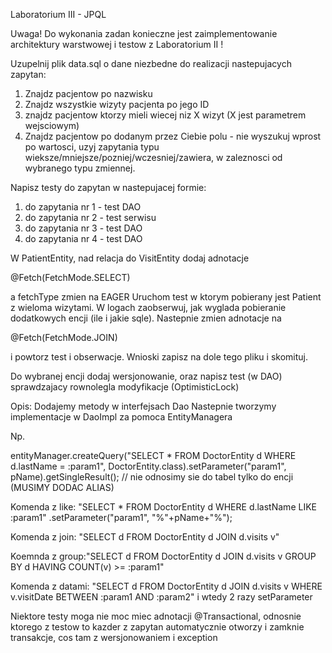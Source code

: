 ﻿Laboratorium III - JPQL

Uwaga! Do wykonania zadan konieczne jest zaimplementowanie architektury warstwowej i testow z Laboratorium II !

Uzupelnij plik data.sql o dane niezbedne do realizacji nastepujacych zapytan:
1. Znajdz pacjentow po nazwisku
2. Znajdz wszystkie wizyty pacjenta po jego ID
3. znajdz pacjentow ktorzy mieli wiecej niz X wizyt (X jest parametrem wejsciowym)
4. Znajdz pacjentow po dodanym przez Ciebie polu - nie wyszukuj wprost po wartosci, uzyj zapytania typu wieksze/mniejsze/pozniej/wczesniej/zawiera, w zaleznosci od wybranego typu zmiennej.

Napisz testy do zapytan w nastepujacej formie:
1. do zapytania nr 1  - test DAO
2. do zapytania nr 2 - test serwisu
3. do zapytania nr 3 - test DAO
4. do zapytania nr 4 - test DAO

W PatientEntity, nad relacja do VisitEntity dodaj adnotacje

@Fetch(FetchMode.SELECT)

a fetchType zmien na EAGER
Uruchom test w ktorym pobierany jest Patient z wieloma wizytami. W logach zaobserwuj, jak wyglada pobieranie dodatkowych encji (ile i jakie sqle).
Nastepnie zmien adnotacje na

@Fetch(FetchMode.JOIN)

i powtorz test i obserwacje. Wnioski zapisz na dole tego pliku i skomituj.

Do wybranej encji dodaj wersjonowanie, oraz napisz test (w DAO) sprawdzajacy rownolegla modyfikacje (OptimisticLock)

Opis:
Dodajemy metody w interfejsach Dao
Nastepnie tworzymy implementacje w DaoImpl za pomoca EntityManagera

Np.

entityManager.createQuery("SELECT * FROM DoctorEntity d WHERE d.lastName = :param1", DoctorEntity.class).setParameter("param1", pName).getSingleResult(); // nie odnosimy sie do tabel tylko do encji (MUSIMY DODAC ALIAS)

Komenda z like: "SELECT * FROM DoctorEntity d WHERE d.lastName LIKE :param1" .setParameter("param1", "%"+pName+"%");

Komenda z join: "SELECT d FROM DoctorEntity d JOIN d.visits v"

Koemnda z group:"SELECT d FROM DoctorEntity d JOIN d.visits v GROUP BY d HAVING COUNT(v) >= :param1"

Komenda z datami: "SELECT d FROM DoctorEntity d JOIN d.visits v WHERE v.visitDate BETWEEN :param1 AND :param2" i wtedy 2 razy setParameter

Niektore testy moga nie moc miec adnotacji @Transactional, odnosnie ktorego z testow to kazder z zapytan automatycznie otworzy i zamknie transakcje, cos tam z wersjonowaniem i exception